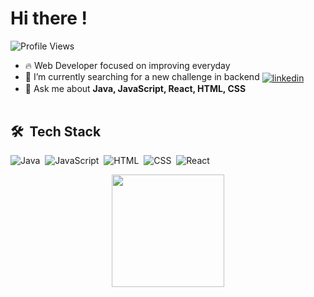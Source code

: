 <h1>Hi there !</h1>

<p align="left"> <img src="https://komarev.com/ghpvc/?username=tiagocncosta&color=red" alt="Profile Views" /> </p>

- 🔥 Web Developer focused on improving everyday
- 🔭 I’m currently searching for a new challenge in backend <a href="https://www.linkedin.com/in/tiago-costa-0a466018b/" target="_blank">
  <img align="center" src="https://img.shields.io/badge/-LinkedIn-05122A?style=flat&logo=linkedin" alt="linkedin"/></a>
- 💬 Ask me about **Java, JavaScript, React, HTML, CSS**
<br><br>
## 🛠 &nbsp;Tech Stack

![Java](https://img.shields.io/badge/Java-ED8B00?style=for-the-badge&logo=java&logoColor=whit)&nbsp;
![JavaScript](https://img.shields.io/badge/JavaScript-323330?style=for-the-badge&logo=javascript&logoColor=F7DF1E)&nbsp;
![HTML](https://img.shields.io/badge/HTML-239120?style=for-the-badge&logo=html5&logoColor=white)&nbsp;
![CSS](https://img.shields.io/badge/CSS-239120?&style=for-the-badge&logo=css3&logoColor=white)&nbsp;
![React](https://img.shields.io/badge/React-20232A?style=for-the-badge&logo=react&logoColor=61DAFB)&nbsp;

<div align="center">
<img height="180em" src="https://github-readme-stats.vercel.app/api/top-langs/?username=tiagocncosta&layout=compact&theme=dracula" />
</div>
<br>
